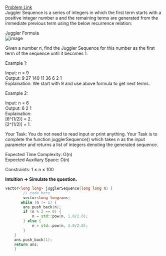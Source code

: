 [Problem Link](https://www.geeksforgeeks.org/problems/juggler-sequence3930/1)<br>
Juggler Sequence is a series of integers in which the first term starts with a positive integer number a and the remaining terms are generated from the immediate previous term using the below recurrence relation:<br>

Juggler Formula<br>
![image](https://github.com/akscpp/GeeksforGeeks_POTD/assets/129672950/a4926404-494c-456c-92ca-45917238d36e)


Given a number n, find the Juggler Sequence for this number as the first term of the sequence until it becomes 1.<br>


Example 1:<br>

Input: n = 9<br>
Output: 9 27 140 11 36 6 2 1<br>
Explaination: We start with 9 and use 
above formula to get next terms.<br>
 

Example 2:<br>

Input: n = 6<br>
Output: 6 2 1<br>
Explaination: <br>
[6^(1/2)] = 2. <br>
[2^(1/2)] = 1.<br>
 

Your Task:
You do not need to read input or print anything. Your Task is to complete the function jugglerSequence() which takes n as the input parameter and returns a list of integers denoting the generated sequence.<br>

 

Expected Time Complexity: O(n)<br>
Expected Auxiliary Space: O(n)<br>

 

Constraints:
1 ≤ n ≤ 100<br>

__Intuition -> Simulate the question.__

```C++
vector<long long> jugglerSequence(long long n) {
        // code here
        vector<long long>ans;
       while (n != 1) {
        ans.push_back(n);
        if (n % 2 == 0) {
            n = std::pow(n, 1.0/2.0); 
        } else {
            n = std::pow(n, 3.0/2.0); 
        }
    }
    ans.push_back(1); 
    return ans;
    }
```
